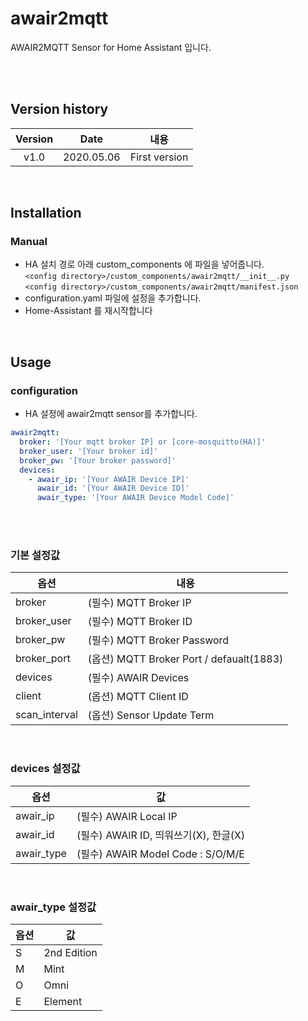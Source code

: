 # awair2mqtt
AWAIR2MQTT Sensor for Home Assistant 입니다.<br>


<br><br>
## Version history
| Version | Date        | 내용              |
| :-----: | :---------: | ----------------------- |
| v1.0    | 2020.05.06  | First version  |

<br>

## Installation
### Manual
- HA 설치 경로 아래 custom_components 에 파일을 넣어줍니다.<br>
  `<config directory>/custom_components/awair2mqtt/__init__.py`<br>
  `<config directory>/custom_components/awair2mqtt/manifest.json`<br>
- configuration.yaml 파일에 설정을 추가합니다.<br>
- Home-Assistant 를 재시작합니다<br>

<br>

## Usage
### configuration
- HA 설정에 awair2mqtt sensor를 추가합니다.<br>
```yaml
awair2mqtt:
  broker: '[Your mqtt broker IP] or [core-mosquitto(HA)]'
  broker_user: '[Your broker id]'
  broker_pw: '[Your broker password]'
  devices:
    - awair_ip: '[Your AWAIR Device IP]'
      awair_id: '[Your AWAIR Device ID]'
      awair_type: '[Your AWAIR Device Model Code]'
```
<br><br>
### 기본 설정값

|옵션|내용|
|--|--|
|broker| (필수) MQTT Broker IP  |
|broker_user| (필수) MQTT Broker ID |
|broker_pw| (필수) MQTT Broker Password |
|broker_port| (옵션) MQTT Broker Port / defaualt(1883) |
|devices| (필수) AWAIR Devices |
|client| (옵션) MQTT Client ID |
|scan_interval| (옵션) Sensor Update Term |

<br>

### devices 설정값

|옵션|값|
|--|--|
|awair_ip| (필수) AWAIR Local IP |
|awair_id| (필수) AWAIR ID, 띄워쓰기(X), 한글(X) |
|awair_type| (필수) AWAIR Model Code : S/O/M/E |

<br>

### awair_type 설정값

|옵션|값|
|--|--|
|S| 2nd Edition |
|M| Mint |
|O| Omni |
|E| Element |

<br>
